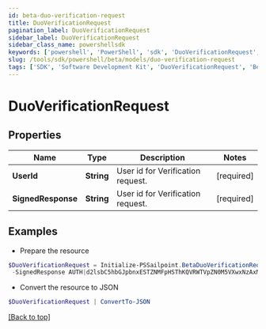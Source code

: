```yaml
---
id: beta-duo-verification-request
title: DuoVerificationRequest
pagination_label: DuoVerificationRequest
sidebar_label: DuoVerificationRequest
sidebar_class_name: powershellsdk
keywords: ['powershell', 'PowerShell', 'sdk', 'DuoVerificationRequest', 'BetaDuoVerificationRequest'] 
slug: /tools/sdk/powershell/beta/models/duo-verification-request
tags: ['SDK', 'Software Development Kit', 'DuoVerificationRequest', 'BetaDuoVerificationRequest']
---
```



# DuoVerificationRequest

## Properties

Name | Type | Description | Notes
------------ | ------------- | ------------- | -------------
**UserId** |  **String** | User id for Verification request. | [required]
**SignedResponse** |  **String** | User id for Verification request. | [required]

## Examples

- Prepare the resource
```powershell
$DuoVerificationRequest = Initialize-PSSailpoint.BetaDuoVerificationRequest  -UserId 2c9180947f0ef465017f215cbcfd004b `
 -SignedResponse AUTH|d2lsbC5hbGJpbnxESTZNMFpHSThKQVRWTVpZN0M5VXwxNzAxMjUzMDg5|f1f5f8ced5b340f3d303b05d0efa0e43b6a8f970:APP|d2lsbC5hbGJpbnxESTZNMFpHSThKQVRWTVpZN0M5VXwxNzAxMjU2NjE5|cb44cf44353f5127edcae31b1da0355f87357db2
```

- Convert the resource to JSON
```powershell
$DuoVerificationRequest | ConvertTo-JSON
```


[[Back to top]](#) 

